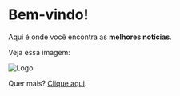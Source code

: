 # Bem-vindo!

Aqui é onde você encontra as **melhores notícias**.

Veja essa imagem:

![Logo](https://i.pinimg.com/736x/38/91/09/389109b5993e4a608059441796e727f2.jpg)

Quer mais? [Clique aqui]( ).
